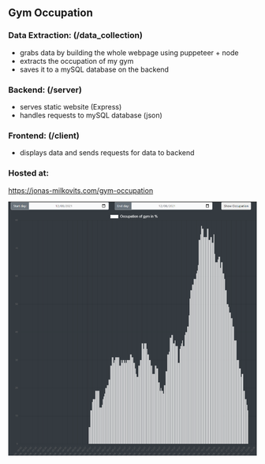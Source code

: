 ## Gym Occupation

### Data Extraction: (/data_collection)
- grabs data by building the whole webpage using puppeteer + node
- extracts the occupation of my gym
- saves it to a mySQL database on the backend

### Backend: (/server)
- serves static website (Express)
- handles requests to mySQL database (json)

### Frontend: (/client)
- displays data and sends requests for data to backend

### Hosted at: 
<https://jonas-milkovits.com/gym-occupation>

<img src="assets/webpage_screenshot.png" width=640>